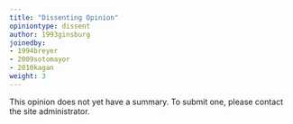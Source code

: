 ```yaml
---
title: "Dissenting Opinion"
opiniontype: dissent
author: 1993ginsburg
joinedby:
- 1994breyer
- 2009sotomayor
- 2010kagan
weight: 3
---
```

This opinion does not yet have a summary. To submit one, please contact the site administrator.